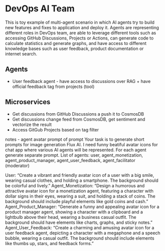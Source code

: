 # DevOps AI Team
This is toy example of multi-agent scenario in which AI agents try to build new features and fixes to application and deploy it. Agents are representing different roles in DevOps team, are able to leverage different tools such as accessing GitHub Discussions, Projects or Actions, can generate code to calculate statistics and generate graphs, and have access to different knowledge bases such as user feedback, product documentation or internet search.

## Agents
- User feedback agent - have access to discussions over RAG + have official feedback tag from projects (tool)

## Microservices
- Get discussions from GitHub Discussions a push it to CosmosDB
- Get discussions change feed from CosmosDB, get sentiment and vectorize the result
- Access GitGub Projects based on tag filter


notes - agent avatar prompt of prompt
Your task is to generate short prompts for image generation Flux AI. I need funny beatiful avatar icons for chat app where various AI agents will be represented. For each agent generate separate prompt. List of agents: user, agent_monetization, agent_product_manager, agent_user_feedback, agent_facilitator (moderator)

User: “Create a vibrant and friendly avatar icon of a user with a big smile, wearing casual clothes, and holding a smartphone. The background should be colorful and lively.”
Agent_Monetization: “Design a humorous and attractive avatar icon for a monetization agent, featuring a character with dollar signs in their eyes, wearing a suit, and holding a stack of coins. The background should include playful elements like gold coins and cash.”
Agent_Product_Manager: “Generate a funny and appealing avatar icon for a product manager agent, showing a character with a clipboard and a lightbulb above their head, wearing a business casual outfit. The background should have elements like charts, graphs, and sticky notes.”
Agent_User_Feedback: “Create a charming and amusing avatar icon for a user feedback agent, depicting a character with a megaphone and a speech bubble, wearing a casual outfit. The background should include elements like thumbs up, stars, and feedback forms.”